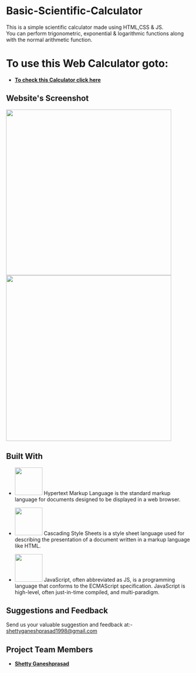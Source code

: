 # Basic-Scientific-Calculator
This is a simple scientific calculator made using HTML,CSS & JS.<br>
You can perform trigonometric, exponential & logarithmic functions along with the normal arithmetic function.

# To use this Web Calculator goto:
* [**To check this Calculator click here**](https://ganeshshetty98.github.io/Basic-Scientific-Calculator/basicCalculator.html) 

## Website's Screenshot
<p>
  <img src="https://firebasestorage.googleapis.com/v0/b/sdmcet-assist.appspot.com/o/GitHub%20Readme%20App%20Screenshot%2Fbasic%20calc.jpg?alt=media&token=9a2ae1a4-02b5-4cff-baae-9c4169127728" width="450">
  
  
   <img src="https://firebasestorage.googleapis.com/v0/b/sdmcet-assist.appspot.com/o/GitHub%20Readme%20App%20Screenshot%2Fscientific%20calc.jpg?alt=media&token=6c45e1ca-fd43-4ae5-abb5-79a6afee00c7" width="450">
  
</p>


## Built With 
* <img src="https://cdn.pixabay.com/photo/2017/08/05/11/16/logo-2582748_960_720.png" width="75"> Hypertext Markup Language is the standard markup language for documents designed to be displayed in a web browser. 

* <image src="https://cdn.pixabay.com/photo/2017/08/05/11/16/logo-2582747__340.png" width="75">    Cascading Style Sheets is a style sheet language used for describing the presentation of a document written in a markup language like HTML. 

* <image src="https://cdn.pixabay.com/photo/2015/04/23/17/41/javascript-736400__340.png" width="75">    JavaScript, often abbreviated as JS, is a programming language that conforms to the ECMAScript specification. JavaScript is high-level, often just-in-time compiled, and multi-paradigm.

## Suggestions and Feedback
Send us your valuable suggestion and feedback at:- shettyganeshprasad1998@gmail.com 

## Project Team Members
* [**Shetty Ganeshprasad**](https://github.com/ganeshShetty98/)



